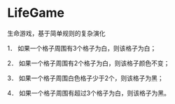 # LifeGame
生命游戏，基于简单规则的复杂演化

1． 如果一个格子周围有3个格子为白，则该格子为白；

2． 如果一个格子周围有2个格子为白，则该格子颜色不变；

3． 如果一个格子周围白色格子少于2个，则该格子为黑；

4． 如果一个格子周围有超过3个格子为白，则该格子为黑。
